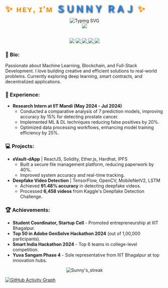<h1 style="text-align: center; font-family: 'Arial Black', sans-serif; letter-spacing: 2px; color: #FF8C00; display: inline;">
  ✨ ʜᴇʏ, ɪ'ᴍ <span style="color: #1E90FF; text-shadow: 2px 2px 4px #000;" >ＳＵＮＮＹ ＲＡＪ</span> ✨
</h1>

<div style="text-align: center; margin-top: 10px;">
  <img alt="Typing SVG" src="https://readme-typing-svg.herokuapp.com?lines=Tech+Enthusiast+🚀;Building+Creative+Solutions+🛠️;ML+and+Blockchain+Developer+🤖;&center=true&color=FFD700&width=500"/>
</div>

<div align="center">
  <img src="https://profile-counter.glitch.me/sunnyrajendraraj/count.svg?"  />
</div>
</br>
<div>
  <p align="middle">
    <a style="text-decoration:none" href="https://www.linkedin.com/in/sunny-raj-8313b2258/">
      <img src="https://img.shields.io/badge/LinkedIn-FF9933?style=for-the-badge&logo=linkedin&logoColor=white">
    </a>
    <a href="https://leetcode.com/u/sunnyrajendraraj/">
      <img src="https://img.shields.io/badge/LeetCode-000080?style=for-the-badge&logo=leetCode&logoColor=white">
    </a>
    <a href="https://codeforces.com/profile/sunnyrajendraraj">
      <img src="https://img.shields.io/badge/CodeForces-FFFFFF?style=for-the-badge&logo=codeforces&logoColor=black">
    </a>
    <a href="https://www.codechef.com/users/sunnyraj15">
      <img src="https://img.shields.io/badge/CodeChef-00A300?style=for-the-badge&logo=codechef&logoColor=white">
    </a>
    <a href="https://github.com/sunnyrajendraraj">
      <img src="https://img.shields.io/badge/GitHub-FFFFFF?style=for-the-badge&logo=github&logoColor=black">
    </a>
  </p>
</div>

### 🌟 Bio:
Passionate about Machine Learning, Blockchain, and Full-Stack Development. I love building creative and efficient solutions to real-world problems. Currently exploring deep learning, smart contracts, and decentralized applications.

### 🚀 Experience:
- **Research Intern at IIT Mandi (May 2024 - Jul 2024)**
  - Conducted a comparative analysis of 7 prediction models, improving accuracy by 15% for detecting prostate cancer.
  - Implemented ML & DL techniques reducing false positives by 20%.
  - Optimized data processing workflows, enhancing model training efficiency by 25%.

### 💻 Projects:
- **eVault-dApp** | ReactJS, Solidity, Ether.js, Hardhat, IPFS  
  - Built a secure file management platform, reducing paperwork by 40%.
  - Improved system accuracy and real-time tracking.
- **Deepfake Video Detection** | TensorFlow, OpenCV, MobileNetV2, LSTM  
  - Achieved **91.48% accuracy** in detecting deepfake videos.
  - Processed **6,458 videos** from Kaggle's Deepfake Detection Challenge.

### 🏆 Achievements:
- **Student Coordinator, Startup Cell** - Promoted entrepreneurship at IIIT Bhagalpur.
- **Top 50 in Adobe GenSolve Hackathon 2024** (out of 1,00,000 participants).
- **Smart India Hackathon 2024** - Top 6 teams in college-level competition.
- **Yuva Sangam Phase 4** - Sole representative from IIIT Bhagalpur at top innovation hubs.

<p align=center>
<img src="https://streak-stats.demolab.com?user=sunnyrajendraraj&theme=light" alt="Sunny's_streak" />
</p>

[![GitHub Activity Graph](https://github-readme-activity-graph.vercel.app/graph?username=sunnyrajendraraj&theme=light)](https://github.com/sunnyrajendraraj)

